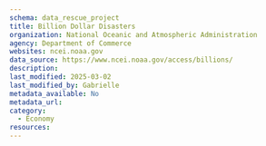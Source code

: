 ```yaml
---
schema: data_rescue_project 
title: Billion Dollar Disasters
organization: National Oceanic and Atmospheric Administration
agency: Department of Commerce
websites: ncei.noaa.gov
data_source: https://www.ncei.noaa.gov/access/billions/
description: 
last_modified: 2025-03-02
last_modified_by: Gabrielle
metadata_available: No
metadata_url: 
category:
  - Economy
resources:
---
```

